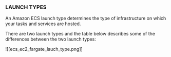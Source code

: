 ### **LAUNCH TYPES**

An Amazon ECS launch type determines the type of infrastructure on which your tasks and services are hosted. 

There are two launch types and the table below describes some of the differences between the two launch types:

![[ecs_ec2_fargate_lauch_type.png]]